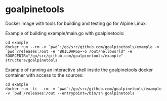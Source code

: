 # goalpinetools
Docker image with tools for building and testing go for Alpine Linux. 

Example of building example/main.go with goalpinetools:

```
cd example
docker run --rm -v `pwd`:/go/src/github.com/goalpinetools/example -v `pwd`/releases:/out -e "BUILDARGS=-o /out/helloworld" -e SOURCEDIR="/go/src/github.com/goalpinetools/example" structura/goalpinetools
```

Example of running an interactive shell inside the goalpinetools docker container with access to the sources:

```
cd example
docker run -ti --rm -v `pwd`:/go/src/github.com/goalpinetools/example -v `pwd`/releases:/out --entrypoint=/bin/sh goalpinetools
```
